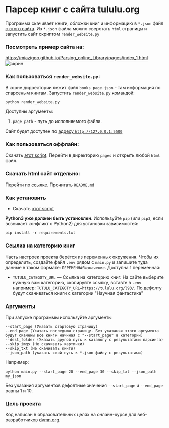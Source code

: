 # Парсер книг с сайта tululu.org

Программа скачивает книги, обложки книг и информацию в `*.json` файл [с этого сайта](https://tululu.org/txt.php).
Из `*.json` файла можно сверстать `html` страницы и запустить сайт скриптом `render_website.py`

### Посмотреть пример сайта на:
https://miazigoo.github.io/Parsing_online_Library/pages/index_1.html
![скрин](https://github.com/miazigoo/Parsing_online_Library/assets/55626306/140afcc6-4567-4d69-880a-0e4274c05ed8)


### Как пользоваться `render_website.py`:
В корне дирректории лежит файл `books_page.json` - там информация по спарсеным книгам.
Запустить `render_website.py` командой:
```sh
python render_website.py
```
Доступны аргументы:
1) `page_path` - путь до исполняемого файла.

Сайт будет доступен по [адресу `http://127.0.0.1:5500`](http://127.0.0.1:5500)


### Как пользоваться оффлайн:
Скачать [этот script](https://github.com/miazigoo/Parsing_online_Library.git). 
Перейти в директорию `pages` и открыть любой `html` файл.


### Скачать html сайт отдельно:
Перейти по [ссылке](https://github.com/miazigoo/miazigoo.github.io).
Прочитать `README.md`

### Как установить

* Скачать [этот script](https://github.com/miazigoo/Parsing_online_Library.git)

**Python3 уже должен быть установлен**. 
Используйте `pip` (или `pip3`, если возникает конфликт с Python2) для установки зависимостей:
```properties
pip install -r requirements.txt
```

### Ссылка на категорию книг

Часть настроек проекта берётся из переменных окружения. Чтобы их определить, создайте файл `.env` рядом с `main.py` и запишите туда данные в таком формате: `ПЕРЕМЕННАЯ=значение`.
Доступна 1 переменная:
- `TUTULU_CATEGOTY_URL` — Ссылка на категорию книг. На сайте выберите нужную вам категорию, скопируйте ссылку, вставте в `.env` например: `TUTULU_CATEGOTY_URL=https://tululu.org/l93/`. По дефолту будут скачиваться книги с категории "Научная фантастика"

### Аргументы

При запуске программы используйте аргументы 
```commandline
--start_page (Указать стартовую страницу)
--end_page (Указать последнюю страницу. Без указания этого аргумента будут скачены все книги начиная с "--start_page" в категории)
--dest_folder (Указать другой путь к каталогу с результатами парсинга)
--skip_imgs (Не скачивать картинки)
--skip_txt (Не скачивать книги)
--json_path (указать свой путь к *.json файлу с результатами)
```
Например:
```commandline
python main.py --start_page 20 --end_page 30 --skip_txt --json_path my_json
```
Без указания аргументов дефолтные значения `--start_page` и `--end_page` равны 1 и 10.


### Цель проекта

Код написан в образовательных целях на онлайн-курсе для веб-разработчиков [dvmn.org](https://dvmn.org/).
